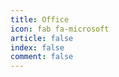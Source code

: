 ```yaml
---
title: Office
icon: fab fa-microsoft
article: false
index: false
comment: false
---
```


<Catalog />
